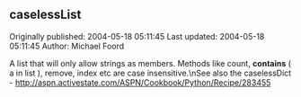 ## caselessList 
Originally published: 2004-05-18 05:11:45 
Last updated: 2004-05-18 05:11:45 
Author: Michael Foord 
 
A list that will only allow strings as members. Methods like count, __contains__ ( a in list ), remove, index etc are case insensitive.\nSee also the caselessDict - http://aspn.activestate.com/ASPN/Cookbook/Python/Recipe/283455